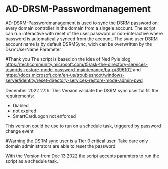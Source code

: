 # AD-DRSM-Passwordmanagement 
AD-DSRM-Passwordmanagement is used to sync the DSRM password on every domain controller in the domain from a singele account.
The script can run interactive with reset of the user password or non-interactive where password is automatically synced from the account. 
The sync user DSRM account name is by default DSRMSync, wich can be overwritten by the DsrmUserName Parameter

#Thank you
The script is based on the idea of Ned Pyle blog https://techcommunity.microsoft.com/t5/ask-the-directory-services-team/ds-restore-mode-password-maintenance/ba-p/396102 
and https://docs.microsoft.com/en-us/troubleshoot/windows-server/identity/reset-directory-services-restore-mode-admin-pwd

December 2022 27th:
This Version validate the DSRM sync user ful fill the requirements:
- Diabled
- not expired
- SmartCardLogon not enforced

This version could be use to run on a schedule task, triggered by password change event

#Warning
the DSRM sync user is a Tier 0 critical user. Take care only domain administrators are able to reset the password. 

With the Version from Dec 13 2022 the script accepts paramters to run the script as a schedule task.

